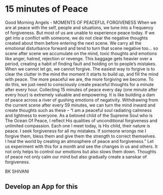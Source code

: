 # 15 minutes of Peace 

Good Morning Angels - MOMENTS OF PEACEFUL FORGIVENESS
When we are at peace with the self, people and situations, we tune into a frequency of forgiveness. But most of us are unable to experience peace today. If we get into a conflict with someone, we do not clear the negative thoughts created about them before entering the next scene. We carry all the emotional disturbance forward and tend to turn that scene negative too… so scene after scene we accumulate on the mind, toxic thoughts and emotions like anger, hatred, rejection or revenge. This baggage gets heavier over a period, creating a habit of finding fault and holding on to people’s mistakes. When we cannot let go, we cannot forgive.
The easiest way to forgive is to clear the clutter in the mind the moment it starts to build up, and fill the mind with peace. The more peaceful we are, the more forgiving we become. To do this, we just need to consciously create peaceful thoughts for a minute after every hour. Collecting 15 minutes of peace every day (one minute after every hour) is extremely valuable and empowering. It is like building a dam of peace across a river of gushing emotions of negativity. Withdrawing from the current scene after every 59 minutes, we can turn the mind inward and create thoughts such as these – “I am a peaceful soul radiating calmness and lightness to everyone. As a beloved child of the Supreme Soul who is The Ocean Of Peace, I reflect His qualities of unconditional forgiveness and unlimited compassion. Each one I meet today, is His child, their nature is peace. I seek forgiveness for all my mistakes. If someone wrongs me I forgive them, bless them and give them the strength to correct themselves. I heal the world by creating an atmosphere of peace and forgiveness.”
Let us experiment with this for a month and see the changes in us and others.  It not only helps to control our emotions but also slows them down. Thoughts of peace not only calm our mind but also gradually create a sanskar of forgiveness.

BK SHIVANI


## Develop an App for this 

